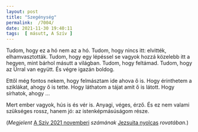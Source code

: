 ```yaml
---
layout: post
title: "Szegénység"
permalink:  /7004/ 
date: 2021-11-30 19:40:11
tags:  [ másutt, A Szív ] 
---
```

Tudom, hogy ez a hó nem az a hó. Tudom, hogy nincs itt: elvitték, elhamvasztották. Tudom, hogy egy lépéssel se vagyok hozzá közelebb itt a hegyen, mint bárhol másutt a világban. Tudom, hogy feltámad. Tudom, hogy az Úrral van együtt. És végre igazán boldog.

Ettől még fontos nekem, hogy felmásztam ide ahova ő is. Hogy érinthetem a sziklákat, ahogy ő is tette. Hogy láthatom a tájat amit ő is látott. Hogy sírhatok, ahogy ...

Mert ember vagyok, hús is és vér is. Anyagi, véges, érző. És ez nem valami szükséges rossz, hanem jó: az istenképmásúságom része. 

(*Megjelent* [A Szív 2021 novemberi](https://jezsuitakiado.hu/folyoirat/2021-november/) *számának* [Jezsuita nyolcas](https://jezsuitakiado.hu/rovatok/jezsuita-nyolcas/) *rovatában.*)
